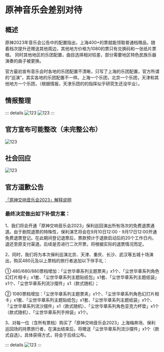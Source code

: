 # 原神音乐会差别对待


## 概述
原神2023年音乐会公告中的配置指出，上海400+的票就能领取普通档赠品，随着档次提升还赠送其他周边，其他地方价格为1080的票只有兑换码和一张纸片票根。
同时其他地区的乐团配置，曲目选择相对较差，部分需要地区特色民族乐器演奏的曲子被更换。

官方最初宣布音乐会时各地的乐团配置不清晰，只写了上海的乐团配置，官方所谓的“巡演”，其实各地的乐团配置不一样。上海一个乐团，北京一个乐团，天津和其他地方一个乐团，（根据情报，天津乐团的的指挥似乎研究生还没毕业）。

## 情报整理
::: details
![123](./1.jpg)
![123](./2.jpg)
:::

## 官方宣布可能整改（未完整公布）
![123](./3.jpg)

## 社会回应
![123](./4.png)

## 官方道歉公告
[「原神交响音乐会2023」解释说明](https://www.bilibili.com/read/cv26418941/)
### 最终决定做出如下补偿方案：

1、我们将会开通「原神交响音乐会2023」保利巡回演出所有场次的免费退票通道。由于剧院退票的特殊性，保利演艺将会在9月10日12:00 - 9月17日12:00开通免费退票登记。在此期间登记退票后，票款预计于退款启动后的20个工作日内，退还至原支付渠道。后续是否进行二次开票，将根据实际的退票情况而定。

2、同时，我们将为本次保利巡演北京、天津、重庆、长沙、武汉等五城十场演出，购买480元及以上票档的旅行者追加以下伴手礼：

① 480/680/880票档增加：「尘世华章系列主题票夹」x1个、「尘世华章系列角色幻灯片相卡」x1套、「尘世华章系列主题贴纸包」x1套、「尘世华章系列主题纸袋」x1个、「尘世华章系列流沙摆件」x1（款式随机）；

② 1080票档增加：「尘世华章系列主题票夹」x1个、「尘世华章系列角色幻灯片相卡」x1套、「尘世华章系列主题贴纸包」x1套、「尘世华章系列主题纸袋」x1个、「尘世华章系列流沙摆件」x1（款式随机）、「尘世华章系列角色亚克力杯垫」x1个（款式随机）、「尘世华章系列手拎袋」x1个。

3、对每一位（含所有票档）购买了「原神交响音乐会2023」上海梅奔场、保利巡回场的持票旅行者，在演出结束后，将赠送「尘世华章系列流沙摆件」x1个（款式自选）。具体获得方式，将会于后续公布。

::: details
![123](./5.jpg)
:::